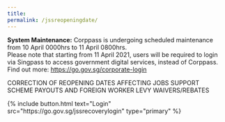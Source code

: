 ```yaml
---
title: 
permalink: /jssreopeningdate/
---
```


**System Maintenance:** Corppass is undergoing scheduled maintenance from 10 April 0000hrs to 11 April 0800hrs. <br>Please note that starting from 11 April 2021, users will be required to login via Singpass to access government digital services, instead of Corppass. Find out more: <a href="https://go.gov.sg/corporate-login" target="_blank">https://go.gov.sg/corporate-login</a>






CORRECTION OF REOPENING DATES AFFECTING JOBS SUPPORT SCHEME PAYOUTS AND FOREIGN WORKER LEVY WAIVERS/REBATES


<p>
{% include button.html text="Login" src="https://go.gov.sg/jssrecoverylogin" type="primary" %}
</p>

<style>
.navbar>.bp-container{
display: none
}

.bp-footer.top-section{
display: none
}

.bp-footer{
display: none
}

.bp-breadcrumb{
display: none
}

.float-buttons{
    display: none
}

.wog--tabbed-button{
    display: none
}
</style>